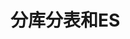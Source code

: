 


# 分库分表和ES  
<!-- 

https://tech.kujiale.com/fen-ku-fen-biao-qian-yi-ce-shi-shi-jian/


冷热分离  


-->




